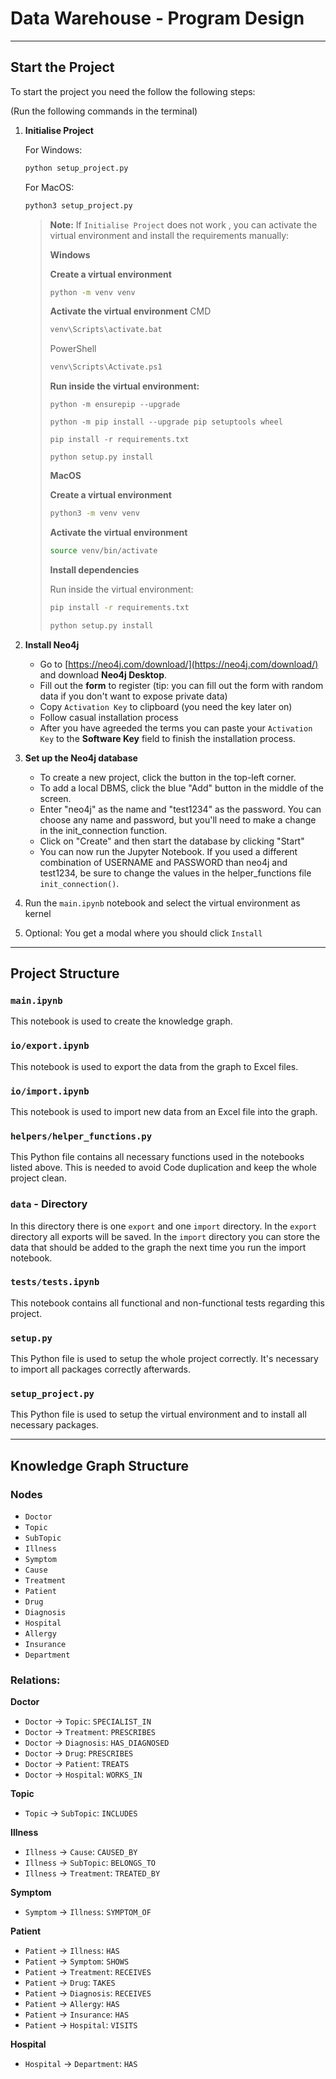 # Data Warehouse - Program Design

---

## Start the Project

To start the project you need the follow the following steps:

(Run the following commands in the terminal)

1. **Initialise Project**

   For Windows:

   ```bash
   python setup_project.py
   ```

   For MacOS:
   ```bash
   python3 setup_project.py
   ```
   
   > **Note:** If `Initialise Project` does not work , you can activate the virtual environment and install the
   > requirements manually:
   >
   > **Windows**
   >
   > **Create a virtual environment**
   >  ```bash
   >  python -m venv venv
   >  ```
   > **Activate the virtual environment**
   > CMD
   >  ```bash
   > venv\Scripts\activate.bat
   > ```
   > PowerShell
   > ```bash
   > venv\Scripts\Activate.ps1
   > ```
   >
   > **Run inside the virtual environment:**
   >
   > ```
   > python -m ensurepip --upgrade
   > ```
   > ```
   > python -m pip install --upgrade pip setuptools wheel
   > ```
   > ```
   > pip install -r requirements.txt
   > ```
   > ```
   > python setup.py install
   > ```
   >
   > **MacOS**
   >
   > **Create a virtual environment**
   > ```bash
   > python3 -m venv venv
   > ```
   > **Activate the virtual environment**
   >
   >```bash
   > source venv/bin/activate
   > ```
   >
   > **Install dependencies**
   >
   > Run inside the virtual environment:
   > ```bash
   > pip install -r requirements.txt
   > ```
   > ```bash
   > python setup.py install
   > ```   

2. **Install Neo4j**
    - Go to [https://neo4j.com/download/](https://neo4j.com/download/) and download **Neo4j Desktop**.
    - Fill out the **form** to register (tip: you can fill out the form with random data if you don't want to
      expose private data)
    - Copy `Activation Key` to clipboard (you need the key later on)
    - Follow casual installation process
    - After you have agreeded the terms you can paste your `Activation Key` to the **Software Key** field
      to finish the installation process.

3. **Set up the Neo4j database**
    - To create a new project, click the button in the top-left corner.
    - To add a local DBMS, click the blue "Add" button in the middle of the screen.
    - Enter "neo4j" as the name and "test1234" as the password. You can choose any name and password,
      but you'll need to make a change in the init_connection function.
    - Click on "Create" and then start the database by clicking "Start"
    - You can now run the Jupyter Notebook. If you used a different combination
      of USERNAME and PASSWORD than neo4j and test1234, be sure to change the values in the helper_functions file
      `init_connection()`.

4. Run the `main.ipynb` notebook and select the virtual environment as kernel
5. Optional: You get a modal where you should click `Install`

---

## Project Structure

### `main.ipynb`

This notebook is used to create the knowledge graph.

### `io/export.ipynb`

This notebook is used to export the data from the graph to Excel files.

### `io/import.ipynb`

This notebook is used to import new data from an Excel file into the graph.

### `helpers/helper_functions.py`

This Python file contains all necessary functions used in the notebooks listed above.
This is needed to avoid Code duplication and keep the whole project clean.

### `data` - Directory

In this directory there is one `export` and one `import` directory. In the `export` directory all exports will be
saved. In the `import` directory you can store the data that should be added to the graph the next time you run
the import notebook.

### `tests/tests.ipynb`

This notebook contains all functional and non-functional tests regarding this project.

### `setup.py`

This Python file is used to setup the whole project correctly. It's necessary to import all packages
correctly afterwards.

### `setup_project.py`

This Python file is used to setup the virtual environment and to install all necessary packages.

---

## Knowledge Graph Structure

### Nodes

- `Doctor`
- `Topic`
- `SubTopic`
- `Illness`
- `Symptom`
- `Cause`
- `Treatment`
- `Patient`
- `Drug`
- `Diagnosis`
- `Hospital`
- `Allergy`
- `Insurance`
- `Department`

### Relations:

**Doctor**

- `Doctor` → `Topic`: `SPECIALIST_IN`
- `Doctor` → `Treatment`: `PRESCRIBES`
- `Doctor` → `Diagnosis`: `HAS_DIAGNOSED`
- `Doctor` → `Drug`: `PRESCRIBES`
- `Doctor` → `Patient`: `TREATS`
- `Doctor` → `Hospital`: `WORKS_IN`

**Topic**

- `Topic` → `SubTopic`: `INCLUDES`

**Illness**

- `Illness` → `Cause`: `CAUSED_BY`
- `Illness` → `SubTopic`: `BELONGS_TO`
- `Illness` → `Treatment`: `TREATED_BY`

**Symptom**

- `Symptom` → `Illness`: `SYMPTOM_OF`

**Patient**

- `Patient` → `Illness`: `HAS`
- `Patient` → `Symptom`: `SHOWS`
- `Patient` → `Treatment`: `RECEIVES`
- `Patient` → `Drug`: `TAKES`
- `Patient` → `Diagnosis`: `RECEIVES`
- `Patient` → `Allergy`: `HAS`
- `Patient` → `Insurance`: `HAS`
- `Patient` → `Hospital`: `VISITS`

**Hospital**

- `Hospital` → `Department`: `HAS`

